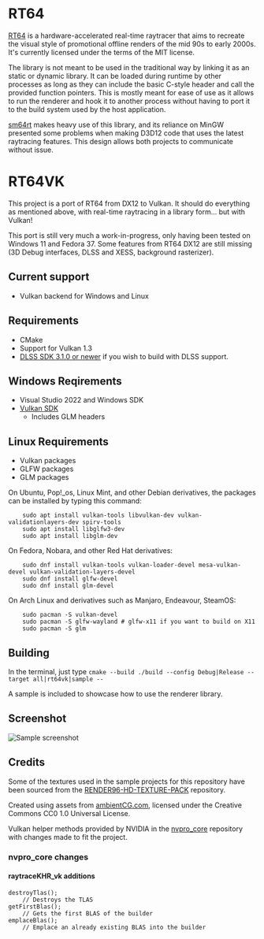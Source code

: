# RT64

[RT64](https://github.com/DarioSamo/RT64) is a hardware-accelerated real-time raytracer that aims to recreate the visual style of promotional offline renders of the mid 90s to early 2000s. It's currently licensed under the terms of the MIT license.

The library is not meant to be used in the traditional way by linking it as an static or dynamic library. It can be loaded during runtime by other processes as long as they can include the basic C-style header and call the provided function pointers. This is mostly meant for ease of use as it allows to run the renderer and hook it to another process without having to port it to the build system used by the host application.

[sm64rt](https://github.com/DarioSamo/sm64rt) makes heavy use of this library, and its reliance on MinGW presented some problems when making D3D12 code that uses the latest raytracing features. This design allows both projects to communicate without issue.

# RT64VK

This project is a port of RT64 from DX12 to Vulkan. It should do everything as mentioned above, with real-time raytracing in a library form... but with Vulkan!

This port is still very much a work-in-progress, only having been tested on Windows 11 and Fedora 37. Some features from RT64 DX12 are still missing (3D Debug interfaces, DLSS and XESS, background rasterizer).

<!-- ## Status
[![Build status](https://ci.appveyor.com/api/projects/status/biwo1tfvg2cndapi?svg=true)](https://ci.appveyor.com/project/DarioSamo/rt64) -->

## Current support
* Vulkan backend for Windows and Linux

## Requirements
* CMake
* Support for Vulkan 1.3
* [DLSS SDK 3.1.0 or newer](https://developer.nvidia.com/dlss) if you wish to build with DLSS support.
## Windows Reqirements
* Visual Studio 2022 and Windows SDK
* [Vulkan SDK](https://vulkan.lunarg.com/)
    * Includes GLM headers
## Linux Requirements
* Vulkan packages
* GLFW packages
* GLM packages

On Ubuntu, Pop!_os, Linux Mint, and other Debian derivatives, the packages can be installed by typing this command:

        sudo apt install vulkan-tools libvulkan-dev vulkan-validationlayers-dev spirv-tools 
        sudo apt install libglfw3-dev
        sudo apt install libglm-dev

On Fedora, Nobara, and other Red Hat derivatives:

        sudo dnf install vulkan-tools vulkan-loader-devel mesa-vulkan-devel vulkan-validation-layers-devel 
        sudo dnf install glfw-devel
        sudo dnf install glm-devel

On Arch Linux and derivatives such as Manjaro, Endeavour, SteamOS:

        sudo pacman -S vulkan-devel
        sudo pacman -S glfw-wayland # glfw-x11 if you want to build on X11
        sudo pacman -S glm

## Building
In the terminal, just type `cmake --build ./build --config Debug|Release --target all|rt64vk|sample --`

A sample is included to showcase how to use the renderer library.

## Screenshot
![Sample screenshot](/images/screen1.jpg?raw=true)

## Credits
Some of the textures used in the sample projects for this repository have been sourced from the [RENDER96-HD-TEXTURE-PACK](https://github.com/pokeheadroom/RENDER96-HD-TEXTURE-PACK) repository.

Created using assets from [ambientCG.com](https://ambientcg.com/), licensed under the Creative Commons CC0 1.0 Universal License.

Vulkan helper methods provided by NVIDIA in the [nvpro_core](https://github.com/nvpro-samples/nvpro_core) repository with changes made to fit the project.

### nvpro_core changes
#### raytraceKHR_vk additions
    destroyTlas();
        // Destroys the TLAS
    getFirstBlas();
        // Gets the first BLAS of the builder
    emplaceBlas();
        // Emplace an already existing BLAS into the builder

